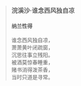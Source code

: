 > ### 浣溪沙·谁念西风独自凉
> #### 纳兰性得
> 谁念西风独自凉，  
> 萧萧黄叶闭疏窗，  
> 沉思往事立残阳。  
> 被酒莫惊春睡重，  
> 赌书消得泼茶香，  
> 当时只道是寻常。  
